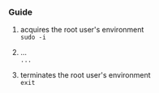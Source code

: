 ### Guide

1. acquires the root user's environment   
    `sudo -i`

2. ...   
    `...`

3. terminates the root user's environment   
    `exit`
